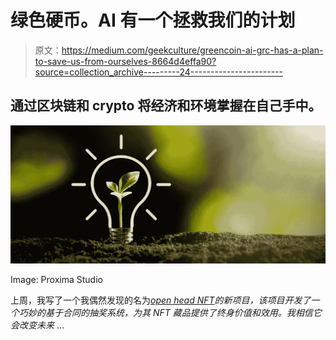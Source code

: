 # 绿色硬币。AI 有一个拯救我们的计划

> 原文：<https://medium.com/geekculture/greencoin-ai-grc-has-a-plan-to-save-us-from-ourselves-8664d4effa90?source=collection_archive---------24----------------------->

## 通过区块链和 crypto 将经济和环境掌握在自己手中。

![](img/44b304e03f27f1165a2d1937de44f767.png)

Image: Proxima Studio

上周，我写了一个我偶然发现的名为[*open head NFT*](/geekculture/this-ingenious-nft-raffle-system-promises-life-changing-wealth-1a73789fa4e4)*的新项目，该项目开发了一个巧妙的基于合同的抽奖系统，为其 NFT 藏品提供了终身价值和效用。我相信它会改变未来* …